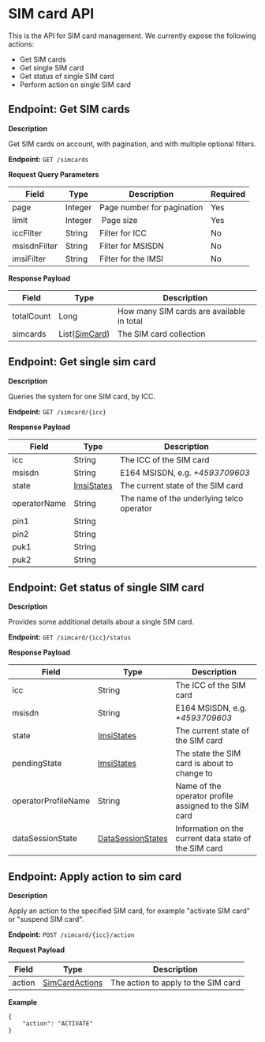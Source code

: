 # SIM card API
This is the API for SIM card management. We currently expose the following actions:

* Get SIM cards
* Get single SIM card
* Get status of single SIM card
* Perform action on single SIM card

## Endpoint: Get SIM cards

**Description**

Get SIM cards on account, with pagination, and with multiple optional filters.

**Endpoint:** `GET /simcards`

**Request Query Parameters**

Field        		| Type          | Description  | Required
------------------- | ------------- | ------------ | ------------
page 		 		| Integer 		| Page number for pagination | Yes
limit 		 		| Integer 		| Page size | Yes
iccFilter 			| String 		| Filter for ICC | No
msisdnFilter 		| String 		| Filter for MSISDN | No
imsiFilter  		| String 		| Filter for the IMSI | No

**Response Payload**

Field        | Type          | Description
------------ | ------------- | ------------
totalCount | Long | How many SIM cards are available in total  
simcards | List([SimCard](/general-information/data-types/#simcarddto)) | The SIM card collection

## Endpoint: Get single sim card

**Description**

Queries the system for one SIM card, by ICC.

**Endpoint:** `GET /simcard/{icc}`

**Response Payload**

Field        | Type          | Description
------------ | ------------- | ------------
icc | String | The ICC of the SIM card
msisdn | String | E164 MSISDN, e.g. *+4593709603*
state | [ImsiStates](/general-information/data-types/#imsistates) | The current state of the SIM card
operatorName | String | The name of the underlying telco operator
pin1 | String |
pin2 | String |
puk1 | String |
puk2 | String |

## Endpoint: Get status of single SIM card

**Description**

Provides some additional details about a single SIM card.

**Endpoint:** `GET /simcard/{icc}/status`

**Response Payload**

Field        | Type          | Description
------------ | ------------- | ------------
icc 		| String | The ICC of the SIM card
msisdn 		| String | E164 MSISDN, e.g. *+4593709603*
state 		| [ImsiStates](/general-information/data-types/#imsistates) | The current state of the SIM card
pendingState | [ImsiStates](/general-information/data-types/#imsistates) | The state the SIM card is about to change to
operatorProfileName | String | Name of the operator profile assigned to the SIM card
dataSessionState | [DataSessionStates](/general-information/data-types/#datasessionstates) | Information on the current data state of the SIM card

## Endpoint: Apply action to sim card

**Description**

Apply an action to the specified SIM card, for example "activate SIM card" or "suspend SIM card".

**Endpoint:** `POST /simcard/{icc}/action`

**Request Payload**

Field        | Type          | Description
------------ | ------------- | ------------
action | [SimCardActions](/general-information/data-types/#simcardactions) | The action to apply to the SIM card

**Example**

```
{
	"action": "ACTIVATE"
}
```
